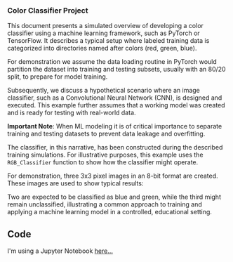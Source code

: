 ### Color Classifier Project

This document presents a simulated overview of developing a color classifier using a machine learning framework, such as PyTorch or TensorFlow. It describes a typical setup where labeled training data is categorized into directories named after colors (red, green, blue). 

For demonstration we assume the data loading routine in PyTorch would partition the dataset into training and testing subsets, usually with an 80/20 split, to prepare for model training.

Subsequently, we discuss a hypothetical scenario where an image classifier, such as a Convolutional Neural Network (CNN), is designed and executed. This example further assumes that a working model was created and is ready for testing with real-world data.

**Important Note**: When ML modeling it is of critical importance to separate training and testing datasets to prevent data leakage and overfitting.

The classifier, in this narrative, has been constructed during the described training simulations. For illustrative purposes, this example uses the `RGB_Classifier` function to show how the classifier might operate.

For demonstration, three 3x3 pixel images in an 8-bit format are created. These images are used to show typical results: 

Two are expected to be classified as blue and green, while the third might remain unclassified, illustrating a common approach to training and applying a machine learning model in a controlled, educational setting.


## Code 
I'm using a Jupyter Notebook [here...](classy.ipynb)